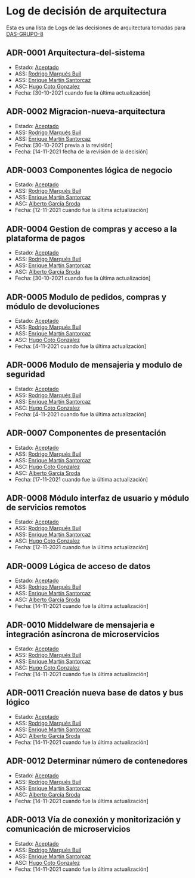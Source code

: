 # Log de decisión de arquitectura

Esta es una lista de Logs de las decisiones de arquitectura tomadas para [DAS-GRUPO-8](https://github.com/kikmar/DAS-GRUPO-8)


## ADR-0001 Arquitectura-del-sistema
* Estado: [Aceptado](decisiones/0001-Aquitectura-del-sistema.md)
* ASS: [Rodrigo Marqués Buil](https://github.com/Larrivey)
* ASS: [Enrique Martín Santorcaz](https://github.com/kikmar)
* ASC: [Hugo Coto Gonzalez](https://github.com/hugocg6)
* Fecha: [30-10-2021 cuando fue la última actualización]

## ADR-0002 Migracion-nueva-arquitectura
* Estado: [Aceptado](decisiones/0002-Migracion-nueva-arquitectura.md)
* ASS: [Rodrigo Marqués Buil](https://github.com/Larrivey)
* ASS: [Enrique Martín Santorcaz](https://github.com/kikmar)
* Fecha: [30-10-2021 previa a la revisión]
* Fecha: [14-11-2021 fecha de la revisión de la decisión]

## ADR-0003 Componentes lógica de negocio
* Estado: [Aceptado](decisiones/0003-Componentes-logica-de-negocio.md)
* ASS: [Rodrigo Marqués Buil](https://github.com/Larrivey)
* ASS: [Enrique Martín Santorcaz](https://github.com/kikmar)
* ASC: [Alberto García Sroda](https://github.com/XalbertoXX)
* Fecha: [12-11-2021 cuando fue la última actualización]

## ADR-0004 Gestion de compras y acceso a la plataforma de pagos
* Estado: [Aceptado](decisiones/0004-Gestion-de-compras-y-acceso-a-plataforma-de-pagos.md)
* ASS: [Rodrigo Marqués Buil](https://github.com/Larrivey)
* ASS: [Enrique Martín Santorcaz](https://github.com/kikmar)
* ASC: [Alberto García Sroda](https://github.com/XalbertoXX)
* Fecha: [30-10-2021 cuando fue la última actualización]

## ADR-0005 Modulo de pedidos, compras y módulo de devoluciones
* Estado: [Aceptado](decisiones/0005-Pedidos-compras-devoluciones.md)
* ASS: [Rodrigo Marqués Buil](https://github.com/Larrivey)
* ASS: [Enrique Martín Santorcaz](https://github.com/kikmar)
* ASC: [Hugo Coto Gonzalez](https://github.com/hugocg6)
* Fecha: [4-11-2021 cuando fue la última actualización]

## ADR-0006 Modulo de mensajeria y modulo de seguridad

* Estado: [Aceptado](decisiones/0006-Mensajeria-seguridad.md)
* ASS: [Rodrigo Marqués Buil](https://github.com/Larrivey)
* ASS: [Enrique Martín Santorcaz](https://github.com/kikmar)
* ASC: [Hugo Coto Gonzalez](https://github.com/hugocg6)
* Fecha: [4-11-2021 cuando fue la última actualización]

## ADR-0007 Componentes de presentación

* Estado: [Aceptado](decisiones/0007-Componentes-de-presentacion.md)
* ASS: [Rodrigo Marqués Buil](https://github.com/Larrivey)
* ASS: [Enrique Martín Santorcaz](https://github.com/kikmar)
* ASC: [Hugo Coto Gonzalez](https://github.com/hugocg6)
* ASC: [Alberto García Sroda](https://github.com/XalbertoXX)
* Fecha: [17-11-2021 cuando fue la última actualización]

## ADR-0008 Módulo interfaz de usuario y módulo de servicios remotos

* Estado: [Aceptado](decisiones/0008-Interfaz-de-usuario-servicios-remotos.md)
* ASS: [Rodrigo Marqués Buil](https://github.com/Larrivey)
* ASS: [Enrique Martín Santorcaz](https://github.com/kikmar)
* ASC: [Hugo Coto Gonzalez](https://github.com/hugocg6)
* Fecha: [12-11-2021 cuando fue la última actualización]

## ADR-0009 Lógica de acceso de datos

* Estado: [Aceptado](decisiones/0009-Logica-de-acceso-de-datos.md)
* ASS: [Rodrigo Marqués Buil](https://github.com/Larrivey)
* ASS: [Enrique Martín Santorcaz](https://github.com/kikmar)
* ASC: [Alberto García Sroda](https://github.com/XalbertoXX)
* Fecha: [14-11-2021 cuando fue la última actualización]

## ADR-0010 Middelware de mensajeria e integración asíncrona de microservicios

* Estado: [Aceptado](decisiones/0010-Middleware-mensajeria-integracion-asincrona.md)
* ASS: [Rodrigo Marqués Buil](https://github.com/Larrivey)
* ASS: [Enrique Martín Santorcaz](https://github.com/kikmar)
* ASC: [Hugo Coto Gonzalez](https://github.com/hugocg6)
* Fecha: [14-11-2021 cuando fue la última actualización]

## ADR-0011 Creación nueva base de datos y bus lógico

* Estado: [Aceptado](decisiones/0011-Nueva-base-de-datos-bus-logico.md)
* ASS: [Rodrigo Marqués Buil](https://github.com/Larrivey)
* ASS: [Enrique Martín Santorcaz](https://github.com/kikmar)
* ASC: [Alberto García Sroda](https://github.com/XalbertoXX)
* Fecha: [14-11-2021 cuando fue la última actualización]

## ADR-0012 Determinar número de contenedores

* Estado: [Aceptado](decisiones/0012-Numero-de-contenedores.md)
* ASS: [Rodrigo Marqués Buil](https://github.com/Larrivey)
* ASS: [Enrique Martín Santorcaz](https://github.com/kikmar)
* ASC: [Alberto García Sroda](https://github.com/XalbertoXX)
* Fecha: [14-11-2021 cuando fue la última actualización]



## ADR-0013 Vía de conexión y monitorización y comunicación de microservicios

* Estado: [Aceptado](decisiones/0013-Via-conexion-monitorizacion-comunicacion.md)
* ASS: [Rodrigo Marqués Buil](https://github.com/Larrivey)
* ASS: [Enrique Martín Santorcaz](https://github.com/kikmar)
* ASC: [Hugo Coto Gonzalez](https://github.com/hugocg6)
* Fecha: [14-11-2021 cuando fue la última actualización]

